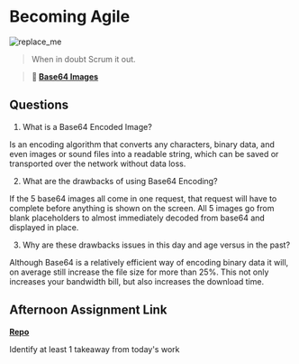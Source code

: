 # Becoming Agile

![replace_me](https://codeworks.blob.core.windows.net/public/assets/img/illustrations/placeholder.svg)

> When in doubt Scrum it out.

> **📖 [Base64 Images](https://codeworksacademy.com/fs-student-guide/resources/wk8-9/06-Base64)**

## Questions

1. What is a Base64 Encoded Image?

Is an encoding algorithm that converts any characters, binary data, and even images or sound files into a readable string, which can be saved or transported over the network without data loss.

2. What are the drawbacks of using Base64 Encoding?

 If the 5 base64 images all come in one request, that request will have to complete before anything is shown on the screen. All 5 images go from blank placeholders to almost immediately decoded from base64 and displayed in place.

3. Why are these drawbacks issues in this day and age versus in the past?

Although Base64 is a relatively efficient way of encoding binary data it will, on average still increase the file size for more than 25%. This not only increases your bandwidth bill, but also increases the download time.

## Afternoon Assignment Link

**[Repo](https://github.com/JoaoLucasMelo/<ASSIGNMENT_REPO>)**

Identify at least 1 takeaway from today's work
